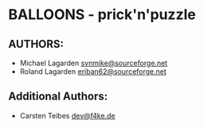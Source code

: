 # BALLOONS - prick'n'puzzle

## AUTHORS:
* Michael Lagarden <svnmike@sourceforge.net>
* Roland Lagarden <eriban62@sourceforge.net>

## Additional Authors:
* Carsten Teibes <dev@f4ke.de>
